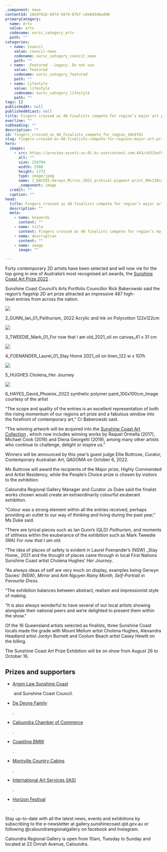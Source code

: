 ```yaml
---
_component: news
contentId: 18e9781b-4974-5879-87bf-c8e043dbed98
primaryCategory:
  name: Arts
  value: arts
  codename: oursc_category_arts
  path: ""
categories:
  - name: Council
    value: council-news
    codename: oursc_category_council_news
    path: ""
  - name: _Featured - Legacy. Do not use
    value: featured
    codename: oursc_category_featured
    path: ""
  - name: Lifestyle
    value: lifestyle
    codename: oursc_category_lifestyle
    path: ""
tags: []
publishedAt: null
publishedAtLast: null
title: Fingers crossed as 40 finalists compete for region’s major art prize
overline: ""
subheading: ""
description: ""
id: fingers_crossed_as_40_finalists_compete_for_region_18e9781
slug: fingers-crossed-as-40-finalists-compete-for-regions-major-art-prize
hero:
  images:
    - src: https://preview-assets-us-01.kc-usercontent.com:443/c631baf8-1b46-001f-580c-d0001b68b4a8/010ae8c9-b0f3-4303-ba2b-81616a595420/1_DAVIES-Gerwyn_Mirror_2021_archival-pigment-print_90x130cm-scaled.jpg
      alt: ""
      size: 234794
      width: 2560
      height: 1772
      type: image/jpeg
      name: 1_DAVIES-Gerwyn_Mirror_2021_archival-pigment-print_90x130cm-scaled.jpg
      _component: image
  credit: ""
  caption: ""
head:
  title: Fingers crossed as 40 finalists compete for region’s major art prize
  description: ""
  meta:
    - name: keywords
      content: ""
    - name: title
      content: Fingers crossed as 40 finalists compete for region’s major art prize
    - name: description
      content: ""
    - name: image
      image: ""

---
```

Forty contemporary 2D artists have been selected and will now vie for the top gong in one of Australia’s most recognised art awards, the [Sunshine Coast Art Prize 2022](https://gallery.sunshinecoast.qld.gov.au/Art-Prizes/Sunshine-Coast-Art-Prize)
.

Sunshine Coast Council’s Arts Portfolio Councillor Rick Baberowski said the region’s flagship 2D art prize attracted an impressive 487 high-level entries from across the nation.

![](https://preview-assets-us-01.kc-usercontent.com:443/c631baf8-1b46-001f-580c-d0001b68b4a8/5ee70310-908f-4a00-9fba-297db4a018d3/2_GUNN_Ian_01_Psithurism-2022-Acrylic-and-Ink-on-Polycotton-122x122cm.jpg)

2\_GUNN\_Ian\_01\_Psithurism, 2022 Acrylic and Ink on Polycotton 122x122cm

![](https://preview-assets-us-01.kc-usercontent.com:443/c631baf8-1b46-001f-580c-d0001b68b4a8/2c253098-b664-4ea4-ae61-86fa26f62095/3_TWEEDIE_Mark_01_For-now-that-I-am-old_2021_oil-on-canvas_41-x-31-cm-766x1024.jpg)

3\_TWEEDIE\_Mark\_01\_For now that I am old\_2021\_oil on canvas\_41 x 31 cm

![](https://preview-assets-us-01.kc-usercontent.com:443/c631baf8-1b46-001f-580c-d0001b68b4a8/fa4e0c25-298b-491f-84d2-fb74bb91183b/4_FOENANDER_Laurel_01_Stay-Home-2021_oil-on-linen_122-w-x-107h-1024x908.jpg)

4\_FOENANDER\_Laurel\_01\_Stay Home 2021\_oil on linen\_122 w x 107h

![](https://preview-assets-us-01.kc-usercontent.com:443/c631baf8-1b46-001f-580c-d0001b68b4a8/2f91ed02-e2bb-4bf9-beb3-93d483381460/5_HUGHES-Cholena_Her-Journey-1024x786.jpg)

5\_HUGHES Cholena\_Her Journey

![](https://preview-assets-us-01.kc-usercontent.com:443/c631baf8-1b46-001f-580c-d0001b68b4a8/5a9a91f7-5edb-46e4-9ff9-5271f87e1056/6_HAYES_David_Phoenix_2022-synthetic-polymer-paint_100x100cm_Image-courtesy-of-the-artist.jpeg)

6\_HAYES\_David\_Phoenix\_2022 synthetic polymer paint\_100x100cm\_Image courtesy of the artist

“The scope and quality of the entries is an excellent representation of both the rising momentum of our regions art prize and a fabulous window into the forefront of contemporary art,” Cr Baberowski said.

“The winning artwork will be acquired into the [Sunshine Coast Art Collection](https://gallery.sunshinecoast.qld.gov.au/Collections/Art-Collection)
, which now includes winning works by Raquel Ormella (2017), Michael Cook (2016) and Diena Georgetti (2019), among many other artists who continue to challenge, delight or inspire us.”

Winners will be announced by this year’s guest judge Ellie Buttrose, Curator, Contemporary Australian Art, QAGOMA on October 6, 2022.

Ms Buttrose will award the recipients of the Major prize, Highly Commended and Artist Residency, while the People’s Choice prize is chosen by visitors to the exhibition. 

Caloundra Regional Gallery Manager and Curator Jo Duke said the finalist works chosen would create an extraordinarily colourful exuberant exhibition.

“Colour was a strong element within all the entries received, perhaps providing an outlet to our way of thinking and living during the past year,” Ms Duke said.

“There are lyrical pieces such as Ian Gunn’s (QLD) *Psithurism,* and moments of stillness within the exuberance of the exhibition such as Mark Tweedie (WA) *For now that I am old*.

“The idea of places of safety is evident in Laurel Foenander’s​ (NSW) \_Stay Home\_ 2021​ and the thought of places came through in local First Nations Sunshine Coast artist Cholena Hughes’ *Her Journey*.

“As always ideas of self are very much on display, examples being Gerwyn Davies’ (NSW), *Mirror* and Anh Nguyen *Rainy Month, Self-Portrait in Favourite Dress.*

“The exhibition balances between abstract, realism and impressionist style of making.

“It is also always wonderful to have several of our local artists showing alongside their national peers and we’re delighted to present them within the show.”

Of the 16 Queensland artists selected as finalists, three Sunshine Coast locals made the grade with Mount Mellum artist Cholena Hughes, Alexandra Headland artist Jordyn Burnett and Coolum Beach artist Casey Hewitt on the billing.

The Sunshine Coast Art Prize Exhibition will be on show from August 26 to October 16.

## Prizes and supporters

*   [Argon Law Sunshine Coast](https://www.argonlaw.com.au/)


     and Sunshine Coast Council.

*   [De Deyne Family](https://theceramichouse.studio/)


    .

*   [Caloundra Chamber of Commerce](https://www.caloundrachamber.com.au/community/caloundra)


    .

*   [Coastline BMW](https://www.coastlinebmw.com.au/)


    .

*   [Montville Country Cabins](http://montvillecabins.com.au/)


    .

*   [International Art Services (IAS)](http://https/www.iasdas.com.au/)


    .

*   [Horizon Festival](https://www.horizonfestival.com.au/)


    .

Stay up-to-date with all the latest news, events and exhibitions by subscribing to the e-newsletter at gallery.sunshinecoast.qld.gov.au or following @caloundraregionalgallery on facebook and Instagram.

Caloundra Regional Gallery is open from 10am, Tuesday to Sunday and located at 22 Omrah Avenue, Caloundra.
